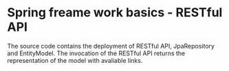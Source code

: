 # Spring freame work basics - RESTful API
The source code contains the deployment of RESTful API, JpaRepository and EntityModel. The invocation of the RESTful API returns the representation of the model with avaliable links.